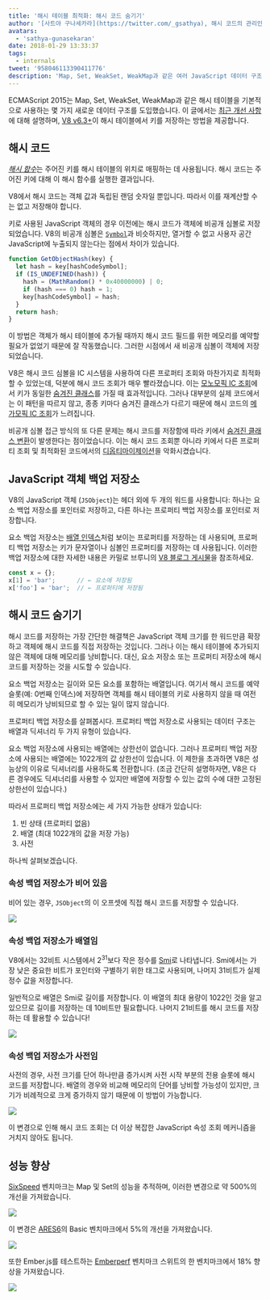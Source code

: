 ```yaml
---
title: '해시 테이블 최적화: 해시 코드 숨기기'
author: '[사트야 구나세카라](https://twitter.com/_gsathya), 해시 코드의 관리인'
avatars:
  - 'sathya-gunasekaran'
date: 2018-01-29 13:33:37
tags:
  - internals
tweet: '958046113390411776'
description: 'Map, Set, WeakSet, WeakMap과 같은 여러 JavaScript 데이터 구조 는 기본적으로 해시 테이블을 사용합니다. 이 글은 V8 v6.3이 해시 테이블 성능을 어떻게 개선했는지 설명합니다.'
---
```

ECMAScript 2015는 Map, Set, WeakSet, WeakMap과 같은 해시 테이블을 기본적으로 사용하는 몇 가지 새로운 데이터 구조를 도입했습니다. 이 글에서는 [최근 개선 사항](https://bugs.chromium.org/p/v8/issues/detail?id=6404)에 대해 설명하며, [V8 v6.3+](/blog/v8-release-63)이 해시 테이블에서 키를 저장하는 방법을 제공합니다.

<!--truncate-->
## 해시 코드

[_해시 함수_](https://en.wikipedia.org/wiki/Hash_function)는 주어진 키를 해시 테이블의 위치로 매핑하는 데 사용됩니다. 해시 코드는 주어진 키에 대해 이 해시 함수를 실행한 결과입니다.

V8에서 해시 코드는 객체 값과 독립된 랜덤 숫자일 뿐입니다. 따라서 이를 재계산할 수는 없고 저장해야 합니다.

키로 사용된 JavaScript 객체의 경우 이전에는 해시 코드가 객체에 비공개 심볼로 저장되었습니다. V8의 비공개 심볼은 [`Symbol`](https://developer.mozilla.org/en-US/docs/Web/JavaScript/Reference/Global_Objects/Symbol)과 비슷하지만, 열거할 수 없고 사용자 공간 JavaScript에 누출되지 않는다는 점에서 차이가 있습니다.

```js
function GetObjectHash(key) {
  let hash = key[hashCodeSymbol];
  if (IS_UNDEFINED(hash)) {
    hash = (MathRandom() * 0x40000000) | 0;
    if (hash === 0) hash = 1;
    key[hashCodeSymbol] = hash;
  }
  return hash;
}
```

이 방법은 객체가 해시 테이블에 추가될 때까지 해시 코드 필드를 위한 메모리를 예약할 필요가 없었기 때문에 잘 작동했습니다. 그러한 시점에서 새 비공개 심볼이 객체에 저장되었습니다.

V8은 해시 코드 심볼을 IC 시스템을 사용하여 다른 프로퍼티 조회와 마찬가지로 최적화할 수 있었는데, 덕분에 해시 코드 조회가 매우 빨라졌습니다. 이는 [모노모픽 IC 조회](https://en.wikipedia.org/wiki/Inline_caching#Monomorphic_inline_caching)에서 키가 동일한 [숨겨진 클래스](/)를 가질 때 효과적입니다. 그러나 대부분의 실제 코드에서는 이 패턴을 따르지 않고, 종종 키마다 숨겨진 클래스가 다르기 때문에 해시 코드의 [메가모픽 IC 조회](https://en.wikipedia.org/wiki/Inline_caching#Megamorphic_inline_caching)가 느려집니다.

비공개 심볼 접근 방식의 또 다른 문제는 해시 코드를 저장함에 따라 키에서 [숨겨진 클래스 변환](/#fast-property-access)이 발생한다는 점이었습니다. 이는 해시 코드 조회뿐 아니라 키에서 다른 프로퍼티 조회 및 최적화된 코드에서의 [디옵티마이제이션](https://floitsch.blogspot.com/2012/03/optimizing-for-v8-inlining.html)을 악화시켰습니다.

## JavaScript 객체 백업 저장소

V8의 JavaScript 객체 (`JSObject`)는 헤더 외에 두 개의 워드를 사용합니다: 하나는 요소 백업 저장소를 포인터로 저장하고, 다른 하나는 프로퍼티 백업 저장소를 포인터로 저장합니다.

요소 백업 저장소는 [배열 인덱스](https://tc39.es/ecma262/#sec-array-index)처럼 보이는 프로퍼티를 저장하는 데 사용되며, 프로퍼티 백업 저장소는 키가 문자열이나 심볼인 프로퍼티를 저장하는 데 사용됩니다. 이러한 백업 저장소에 대한 자세한 내용은 카밀로 브루니의 [V8 블로그 게시물](/blog/fast-properties)을 참조하세요.

```js
const x = {};
x[1] = 'bar';      // ← 요소에 저장됨
x['foo'] = 'bar';  // ← 프로퍼티에 저장됨
```

## 해시 코드 숨기기

해시 코드를 저장하는 가장 간단한 해결책은 JavaScript 객체 크기를 한 워드만큼 확장하고 객체에 해시 코드를 직접 저장하는 것입니다. 그러나 이는 해시 테이블에 추가되지 않은 객체에 대해 메모리를 낭비합니다. 대신, 요소 저장소 또는 프로퍼티 저장소에 해시 코드를 저장하는 것을 시도할 수 있습니다.

요소 백업 저장소는 길이와 모든 요소를 포함하는 배열입니다. 여기서 해시 코드를 예약 슬롯(예: 0번째 인덱스)에 저장하면 객체를 해시 테이블의 키로 사용하지 않을 때 여전히 메모리가 낭비되므로 할 수 있는 일이 많지 않습니다.

프로퍼티 백업 저장소를 살펴봅시다. 프로퍼티 백업 저장소로 사용되는 데이터 구조는 배열과 딕셔너리 두 가지 유형이 있습니다.

요소 백업 저장소에 사용되는 배열에는 상한선이 없습니다. 그러나 프로퍼티 백업 저장소에 사용되는 배열에는 1022개의 값 상한선이 있습니다. 이 제한을 초과하면 V8은 성능상의 이유로 딕셔너리를 사용하도록 전환합니다. (조금 간단히 설명하자면, V8은 다른 경우에도 딕셔너리를 사용할 수 있지만 배열에 저장할 수 있는 값의 수에 대한 고정된 상한선이 있습니다.)

따라서 프로퍼티 백업 저장소에는 세 가지 가능한 상태가 있습니다:

1. 빈 상태 (프로퍼티 없음)
2. 배열 (최대 1022개의 값을 저장 가능)
3. 사전

하나씩 살펴보겠습니다.

### 속성 백업 저장소가 비어 있음

비어 있는 경우, `JSObject`의 이 오프셋에 직접 해시 코드를 저장할 수 있습니다.

![](/_img/hash-code/properties-backing-store-empty.png)

### 속성 백업 저장소가 배열임

V8에서는 32비트 시스템에서 2<sup>31</sup>보다 작은 정수를 [Smi](https://wingolog.org/archives/2011/05/18/value-representation-in-javascript-implementations)로 나타냅니다. Smi에서는 가장 낮은 중요한 비트가 포인터와 구별하기 위한 태그로 사용되며, 나머지 31비트가 실제 정수 값을 저장합니다.

일반적으로 배열은 Smi로 길이를 저장합니다. 이 배열의 최대 용량이 1022인 것을 알고 있으므로 길이를 저장하는 데 10비트만 필요합니다. 나머지 21비트를 해시 코드를 저장하는 데 활용할 수 있습니다!

![](/_img/hash-code/properties-backing-store-array.png)

### 속성 백업 저장소가 사전임

사전의 경우, 사전 크기를 단어 하나만큼 증가시켜 사전 시작 부분의 전용 슬롯에 해시 코드를 저장합니다. 배열의 경우와 비교해 메모리의 단어를 낭비할 가능성이 있지만, 크기가 비례적으로 크게 증가하지 않기 때문에 이 방법이 가능합니다.

![](/_img/hash-code/properties-backing-store-dictionary.png)

이 변경으로 인해 해시 코드 조회는 더 이상 복잡한 JavaScript 속성 조회 메커니즘을 거치지 않아도 됩니다.

## 성능 향상

[SixSpeed](https://github.com/kpdecker/six-speed) 벤치마크는 Map 및 Set의 성능을 추적하며, 이러한 변경으로 약 500%의 개선을 가져왔습니다.

![](/_img/hash-code/sixspeed.png)

이 변경은 [ARES6](https://webkit.org/blog/7536/jsc-loves-es6/)의 Basic 벤치마크에서 5%의 개선을 가져왔습니다.

![](/_img/hash-code/ares-6.png)

또한 Ember.js를 테스트하는 [Emberperf](http://emberperf.eviltrout.com/) 벤치마크 스위트의 한 벤치마크에서 18% 향상을 가져왔습니다.

![](/_img/hash-code/emberperf.jpg)
